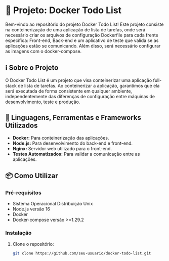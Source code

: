 # 🚀 Projeto: Docker Todo List

Bem-vindo ao repositório do projeto Docker Todo List! Este projeto consiste na conteinerização de uma aplicação de lista de tarefas, onde será necessário criar os arquivos de configuração Dockerfile para cada frente específica: Front-end, Back-end e um aplicativo de teste que valida se as aplicações estão se comunicando. Além disso, será necessário configurar as imagens com o docker-compose.

## ℹ️ Sobre o Projeto

O Docker Todo List é um projeto que visa conteinerizar uma aplicação full-stack de lista de tarefas. Ao conteinerizar a aplicação, garantimos que ela será executada de forma consistente em qualquer ambiente, independentemente das diferenças de configuração entre máquinas de desenvolvimento, teste e produção.

## 🔧 Linguagens, Ferramentas e Frameworks Utilizados

- **Docker:** Para conteinerização das aplicações.
- **Node.js:** Para desenvolvimento do back-end e front-end.
- **Nginx:** Servidor web utilizado para o front-end.
- **Testes Automatizados:** Para validar a comunicação entre as aplicações.

## 📦 Como Utilizar

### Pré-requisitos

- Sistema Operacional Distribuição Unix
- Node.js versão 16
- Docker
- Docker-compose versão >=1.29.2

### Instalação

1. Clone o repositório:
   ```sh
   git clone https://github.com/seu-usuario/docker-todo-list.git
